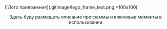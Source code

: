 ![Лого приложения](.gitimage/logo_frame_text.png =100x100)
<p align="center">Здесь буду размещать описание программы и ключевые моменты в использовании</p>
